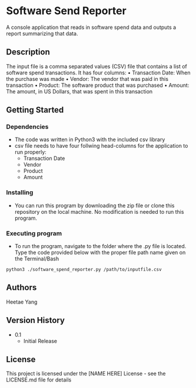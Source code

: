 # Software Send Reporter

A console application that reads in software spend data and outputs a report summarizing that data.

## Description

The input file is a comma separated values (CSV) file that contains a list of software spend transactions. It has four columns: 
•	Transaction Date: When the purchase was made
•	Vendor: The vendor that was paid in this transaction
•	Product: The software product that was purchased
•	Amount: The amount, in US Dollars, that was spent in this transaction

## Getting Started

### Dependencies

* The code was written in Python3 with the included csv library
* csv file needs to have four follwing head-columns for the application to run properly:
    - Transaction Date
    - Vendor
    - Product
    - Amount

### Installing

* You can run this program by downloading the zip file or clone this repository on the local machine. No modification is needed to run this program.

### Executing program

* To run the program, navigate to the folder where the .py file is located. Type the code provided below with the proper file path name given on the Terminal/Bash
```
python3 ./software_spend_reporter.py /path/to/inputfile.csv
```

## Authors

Heetae Yang

## Version History

* 0.1
    * Initial Release

## License

This project is licensed under the [NAME HERE] License - see the LICENSE.md file for details